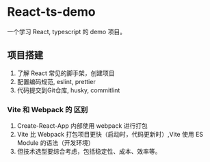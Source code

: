 # React-ts-demo
一个学习 React, typescript 的 demo 项目。

## 项目搭建
1. 了解 React 常见的脚手架，创建项目
2. 配置编码规范, eslint, prettier
3. 代码提交到Git仓库, husky, commitlint

### Vite 和 Webpack 的 区别
1. Create-React-App 内部使用 webpack 进行打包
2. Vite 比 Webpack 打包项目更快（启动时，代码更新时）,Vite 使用 ES Module 的语法（开发环境）
3. 但技术选型要综合考虑，包括稳定性、成本、效率等。